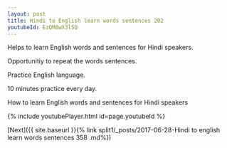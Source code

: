 ```yaml
---
layout: post
title: Hindi to English learn words sentences 202 
youtubeId: EzQM8wX3l5Q
---
```

 
 
Helps to learn English words and sentences for Hindi speakers.

Opportunitiy to repeat the words sentences. 

Practice English language. 
 
10 minutes practice every day. 
 
How to learn English words and sentences for Hindi speakers 
 
{% include youtubePlayer.html id=page.youtubeId %}
 
 
[Next]({{ site.baseurl }}{% link  split1/_posts/2017-06-28-Hindi to english learn words sentences 358 .md%})
 
